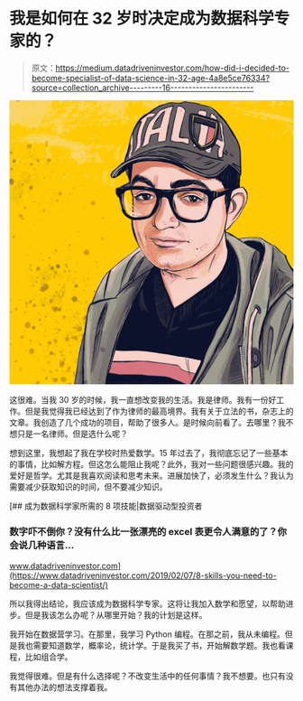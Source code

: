# 我是如何在 32 岁时决定成为数据科学专家的？

> 原文：<https://medium.datadriveninvestor.com/how-did-i-decided-to-become-specialist-of-data-science-in-32-age-4a8e5ce76334?source=collection_archive---------16----------------------->

![](img/e8cdc2186bd8fff7274c37ab67578469.png)

这很难。当我 30 岁的时候，我一直想改变我的生活。我是律师。我有一份好工作。但是我觉得我已经达到了作为律师的最高境界。我有关于立法的书，杂志上的文章。我创造了几个成功的项目，帮助了很多人。是时候向前看了。去哪里？我不想只是一名律师。但是选什么呢？

想到这里，我想起了我在学校时热爱数学。15 年过去了，我彻底忘记了一些基本的事情，比如解方程。但这怎么能阻止我呢？此外，我对一些问题很感兴趣。我的爱好是哲学。尤其是我喜欢阅读和思考未来。进展加快了，必须发生什么？我认为需要减少获取知识的时间，但不要减少知识。

[](https://www.datadriveninvestor.com/2019/02/07/8-skills-you-need-to-become-a-data-scientist/) [## 成为数据科学家所需的 8 项技能|数据驱动型投资者

### 数字吓不倒你？没有什么比一张漂亮的 excel 表更令人满意的了？你会说几种语言…

www.datadriveninvestor.com](https://www.datadriveninvestor.com/2019/02/07/8-skills-you-need-to-become-a-data-scientist/) 

所以我得出结论，我应该成为数据科学专家。这将让我加入数学和愿望，以帮助进步。但是我该怎么办呢？从哪里开始？我的计划是这样。

我开始在数据营学习。在那里，我学习 Python 编程。在那之前，我从未编程。但是我也需要知道数学，概率论，统计学。于是我买了书，开始解数学题。我也看课程，比如组合学。

我觉得很难。但是有什么选择呢？不改变生活中的任何事情？我不想要。也只有没有其他办法的想法支撑着我。